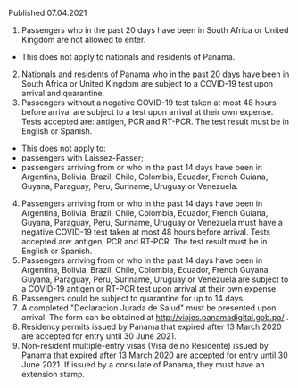 Published 07.04.2021
1. Passengers who in the past 20 days have been in South Africa or United Kingdom are not allowed to enter.
- This does not apply to nationals and residents of Panama.
2. Nationals and residents of Panama who in the past 20 days have been in South Africa or United Kingdom are subject to a COVID-19 test upon arrival and quarantine.
3. Passengers without a negative COVID-19 test taken at most 48 hours before arrival are subject to a test upon arrival at their own expense. Tests accepted are: antigen, PCR and RT-PCR. The test result must be in English or Spanish.
- This does not apply to:
- passengers with Laissez-Passer;
- passengers arriving from or who in the past 14 days have been in Argentina, Bolivia, Brazil, Chile, Colombia, Ecuador, French Guiana, Guyana, Paraguay, Peru, Suriname, Uruguay or Venezuela.
4. Passengers arriving from or who in the past 14 days have been in Argentina, Bolivia, Brazil, Chile, Colombia, Ecuador, French Guiana, Guyana, Paraguay, Peru, Suriname, Uruguay or Venezuela must have a negative COVID-19 test taken at most 48 hours before arrival. Tests accepted are: antigen, PCR and RT-PCR. The test result must be in English or Spanish.
5. Passengers arriving from or who in the past 14 days have been in Argentina, Bolivia, Brazil, Chile, Colombia, Ecuador, French Guyana, Guyana, Paraguay, Peru, Suriname, Uruguay or Venezuela are subject to a COVID-19 antigen or RT-PCR test upon arrival at their own expense.
6. Passengers could be subject to quarantine for up to 14 days.
7. A completed "Declaracion Jurada de Salud" must be presented upon arrival. The form can be obtained at <a href="http://viajes.panamadigital.gob.pa/">http://viajes.panamadigital.gob.pa/</a> .
8. Residency permits issued by Panama that expired after 13 March 2020 are accepted for entry until 30 June 2021.
9. Non-resident multiple-entry visas (Visa de no Residente) issued by Panama that expired after 13 March 2020 are accepted for entry until 30 June 2021. If issued by a consulate of Panama, they must have an extension stamp.

